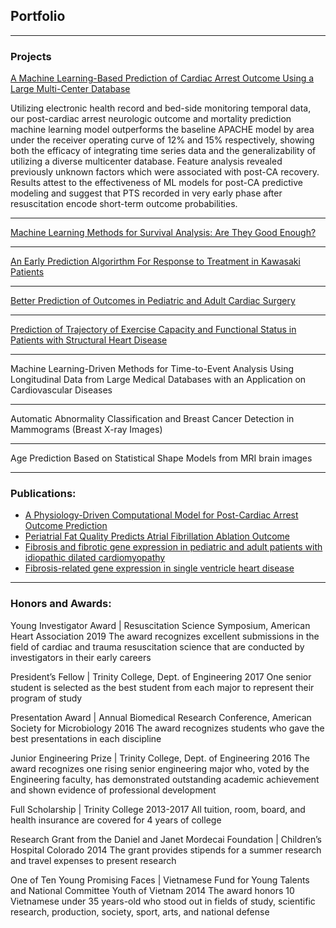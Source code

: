 ## Portfolio

---

### Projects 

[A Machine Learning-Based Prediction of Cardiac Arrest Outcome Using a Large Multi-Center Database](/sample_page)

Utilizing electronic health record and bed-side monitoring temporal data, our post-cardiac arrest neurologic outcome and mortality prediction machine learning model outperforms the baseline APACHE model by area under the receiver operating curve of 12% and 15% respectively, showing both the efficacy of integrating time series data and the generalizability of utilizing a diverse multicenter database. Feature analysis revealed previously unknown factors which were associated with post-CA recovery. Results attest to the effectiveness of ML models for post-CA predictive modeling and suggest that PTS recorded in very early phase after resuscitation encode short-term outcome probabilities.

---
[Machine Learning Methods for Survival Analysis: Are They Good Enough?](/pdf/sample_presentation.pdf)

---
[An Early Prediction Algorirthm For Response to Treatment in Kawasaki Patients](http://example.com/)

---
[Better Prediction of Outcomes in Pediatric and Adult Cardiac Surgery](http://example.com/)

---
[Prediction of Trajectory of Exercise Capacity and Functional Status in Patients with Structural Heart Disease](http://example.com/)

---

Machine Learning-Driven Methods for Time-to-Event Analysis Using Longitudinal Data from Large Medical Databases with an Application on Cardiovascular Diseases 


---
Automatic Abnormality Classification and Breast Cancer Detection in Mammograms (Breast X-ray Images)

---
Age Prediction Based on Statistical Shape Models from MRI brain images

---

### Publications:

- [A Physiology-Driven Computational Model for Post-Cardiac Arrest Outcome Prediction](https://arxiv.org/abs/2002.03309)
- [Periatrial Fat Quality Predicts Atrial Fibrillation Ablation Outcome](https://www.ncbi.nlm.nih.gov/pubmed/31177816)
- [Fibrosis and fibrotic gene expression in pediatric and adult patients with idiopathic dilated cardiomyopathy](https://www.ncbi.nlm.nih.gov/pubmed/27890770)
- [Fibrosis-related gene expression in single ventricle heart disease](https://www.ncbi.nlm.nih.gov/pubmed/29050751)


---


### Honors and Awards:

Young Investigator Award | Resuscitation Science Symposium, American Heart Association 
2019
The award recognizes excellent submissions in the field of cardiac and trauma resuscitation science that are conducted by investigators in their early careers

President’s Fellow | Trinity College, Dept. of Engineering 
2017
One senior student is selected as the best student from each major to represent their program of study 

Presentation Award | Annual Biomedical Research Conference, American Society for Microbiology
2016
The award recognizes students who gave the best presentations in each discipline

Junior Engineering Prize | Trinity College, Dept. of Engineering 
2016
The award recognizes one rising senior engineering major who, voted by the Engineering faculty, has demonstrated outstanding academic achievement and shown evidence of professional development

Full Scholarship | Trinity College 
2013-2017
All tuition, room, board, and health insurance are covered for 4 years of college

Research Grant from the Daniel and Janet Mordecai Foundation | Children’s Hospital Colorado 
2014
The grant provides stipends for a summer research and travel expenses to present research

One of Ten Young Promising Faces | Vietnamese Fund for Young Talents and National Committee Youth of Vietnam 
2014
The award honors 10 Vietnamese under 35 years-old who stood out in fields of study, scientific research, production, society, sport, arts, and national defense


